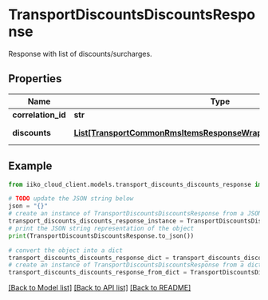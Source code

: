 # TransportDiscountsDiscountsResponse

Response with list of discounts/surcharges.

## Properties

Name | Type | Description | Notes
------------ | ------------- | ------------- | -------------
**correlation_id** | **str** | Operation ID. | 
**discounts** | [**List[TransportCommonRmsItemsResponseWrapperDiscountCardTypeInfo]**](TransportCommonRmsItemsResponseWrapperDiscountCardTypeInfo.md) | List of discounts/surcharges. | 

## Example

```python
from iiko_cloud_client.models.transport_discounts_discounts_response import TransportDiscountsDiscountsResponse

# TODO update the JSON string below
json = "{}"
# create an instance of TransportDiscountsDiscountsResponse from a JSON string
transport_discounts_discounts_response_instance = TransportDiscountsDiscountsResponse.from_json(json)
# print the JSON string representation of the object
print(TransportDiscountsDiscountsResponse.to_json())

# convert the object into a dict
transport_discounts_discounts_response_dict = transport_discounts_discounts_response_instance.to_dict()
# create an instance of TransportDiscountsDiscountsResponse from a dict
transport_discounts_discounts_response_from_dict = TransportDiscountsDiscountsResponse.from_dict(transport_discounts_discounts_response_dict)
```
[[Back to Model list]](../README.md#documentation-for-models) [[Back to API list]](../README.md#documentation-for-api-endpoints) [[Back to README]](../README.md)


